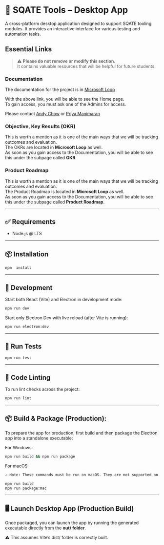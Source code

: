 # 🧾 SQATE Tools – Desktop App
A cross-platform desktop application designed to support SQATE tooling modules.
It provides an interactive interface for various testing and automation tasks.

## Essential Links

> ⚠️ **Please do not remove or modify this section.**  
> It contains valuable resources that will be helpful for future students.

### Documentation

The documentation for the project is in [Microsoft Loop](https://stuconestogacon.sharepoint.com/:fl:/g/contentstorage/CSP_b962f780-af09-442b-aad9-5bfca98e6e35/EaBZj2i9JqxCqmICZIh42kgBLrf0mtydOh94-W6v2RrB9Q?e=5kURPx&nav=...)

With the above link, you will be able to see the Home page.  
To gain access, you must ask one of the Admins for access.

Please contact [Andy Chow](mailto:achow@conestogac.on.ca) or [Priya Manimaran](mailto:pmanimaran@conestogac.on.ca)

### Objective, Key Results (OKR)

This is worth a mention as it is one of the main ways that we will be tracking outcomes and evaluation.  
The OKRs are located in **Microsoft Loop** as well.  
As soon as you gain access to the Documentation, you will be able to see this under the subpage called **OKR**.

### Product Roadmap

This is worth a mention as it is one of the main ways that we will be tracking outcomes and evaluation.  
The Product Roadmap is located in **Microsoft Loop** as well.  
As soon as you gain access to the Documentation, you will be able to see this under the subpage called **Product Roadmap**.

---
## ✅ Requirements
- Node.js @ LTS
---
## 📦 Installation
```bash
npm  install
```

---
## 🚀 Development
Start both React (Vite) and Electron in development mode:

```bash
npm run dev
```
Start only Electron Dev with live reload (after Vite is running):

```bash
npm run electron:dev
```
---
## 🧪 Run Tests
```bash
npm run test
```
---
## 🧹 Code Linting

To run lint checks across the project:

```bash
npm run lint
```
---
## 📦 Build & Package (Production):
To prepare the app for production, first build and then package the Electron app into a standalone executable:

For Windows:
```bash
npm run build && npm run package
```
For macOS:

```bash
⚠️ Note: These commands must be run on macOS. They are not supported on iOS devices (iPhone/iPad).

npm run build
npm run package:mac
```

---
## 🖥️ Launch Desktop App (Production Build)
Once packaged, you can launch the app by running the generated executable directly from the **out/ folder**.

⚠️ This assumes Vite’s dist/ folder is correctly built.

